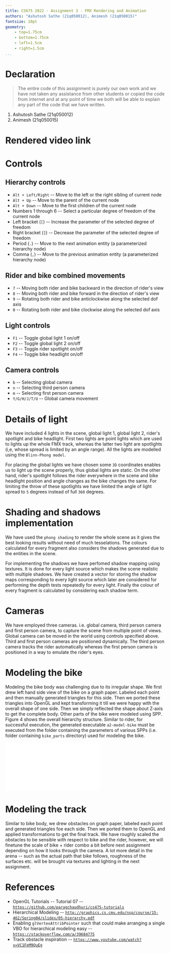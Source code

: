 ```yaml
---
title: CS675 2022 - Assignment 3 - FMX Rendering and Animation
authors: "Ashutosh Sathe (21q050012), Animesh (21q050015)"
fontsize: 10pt
geometry: 
    - top=1.75cm
    - bottom=1.75cm
    - left=1.5cm
    - right=1.5cm
...
```


# Declaration

> The entire code of this assignment is purely our own work and we have not taken any assistance from other students or copied the code from internet and at any point of time we both will be able to explain any part of the code that we have written.

1. Ashutosh Sathe (21q050012)
2. Animesh (21q050015)

# Rendered video link


# Controls
## Hierarchy controls
* `Alt + Left/Right` -- Move to the left or the right sibling of current node
* `Alt + Up` -- Move to the parent of the current node
* `Alt + Down` -- Move to the first children of the current node
* Numbers 1 through 6 -- Select a particular degree of freedom of the current node
* Left bracket (`[`) -- Increase the parameter of the selected degree of freedom
* Right bracket (`]`) -- Decrease the parameter of the selected degree of freedom
* Period (`.`) -- Move to the next animation entity (a parameterized hierarchy node)
* Comma (`,`) -- Move to the previous animation entity (a parameterized hierarchy node)

## Rider and bike combined movements
* `7` -- Moving both rider and bike backward in the direction of rider's view
* `8` -- Moving both rider and bike forward in the direction of rider's view
* `9` -- Rotating both rider and bike anticlockwise along the selected dof axis
* `0` -- Rotating both rider and bike clockwise along the selected dof axis

## Light controls
* `F1` -- Toggle global light 1 on/off
* `F2` -- Toggle global light 2 on/off
* `F3` -- Toggle rider spotlight on/off
* `F4` -- Toggle bike headlight on/off

## Camera controls
* `b` -- Selecting global camera
* `n` -- Selecting third person camera
* `m` -- Selecting first person camera
* `Y/G/H/J/T/U` -- Global camera movement

# Details of light

We have included 4 lights in the scene, global light 1, global light 2, rider's spotlight and bike headlight. First two lights are point lights which are used to lights up the whole FMX track, whereas the latter two light are spotlights (i,e, whose spread is limited by an angle range). All the lights are modelled using the `Blinn-Phong model`.

For placing the global lights we have chosen some `3D` coordinates enables us to light up the scene properly, thus global lights are static. On the other hand, rider's spotlight follows the rider everywhere in the scene and bike headlight position and angle changes as the bike changes the same. For limiting the throw of these spotlights we have limited the angle of light spread to `5` degrees instead of full `360` degrees. 

# Shading and shadows implementation

We have used the `phong shading` to render the whole scene as it gives the best looking results without need of much tesselations. The colours calculated for every fragment also considers the shadows generated due to the entities in the scene.

For implementing the shadows we have perfomed shadow mapping using textures. It is done for every light source which makes the scene realistic with multiple shadows. We have created a vector for storing the shadow maps corresponding to every light source which later are considered for performing the depth tests repeatedly for every light. Finally the colour of every fragment is calculated by considering each shadow term.

# Cameras

We have employed three cameras. i.e. global camera, third person camera and first person camera, to capture the scene from multiple point of views. Global camera can be moved in the world using controls specified above. Third and first person cameras are positioned dynamically. The third person camera tracks the rider automatically whereas the first person camera is positioned in a way to emulate the rider's eyes.

# Modeling the bike

Modeling the bike body was challenging due to its irregular shape. We first drew left hand side view of the bike on a graph paper. Labeled each point and then manually generated triangles for this side. Then we ported these triangles into OpenGL and kept transforming it till we were happy with the overall shape of one side. Then we simply reflected the shape about Z-axis to get the complete body. Other parts of the bike were modeled using SPP. Figure 4 shows the overall hierarchy structure. Similar to rider, for successful execution, the generated executable `a2-model-bike` must be executed from the folder containing the parameters of various SPPs (i.e. folder containing `bike_parts` directory) used for modeling the bike.

![Hierarchical model of the bike. Green node is root. Orange nodes are "fixed". Blue text nodes have 1 degree of freedom.](imgs/bike.pdf)

# Modeling the track

Similar to bike body, we drew obstacles on graph paper, labeled each point and generated triangles foe each side. Then we ported them to OpenGL and applied transformations to get the final track. We have roughly scaled the obstacles to be sensible with respect to bike and the rider, however, we will finetune the scale of bike + rider combo a bit before next assignment depending on how it looks through the camera. A lot more detail in the arena -- such as the actual path that bike follows, roughness of the surfaces etc. will be brought via textures and lighting in the next assignment.

# References

* OpenGL Tutorials -- Tutorial 07 -- [`https://github.com/paragchaudhuri/cs475-tutorials`](https://github.com/paragchaudhuri/cs475-tutorials)
* Hierarchical Modeling -- [`http://graphics.cs.cmu.edu/nsp/course/15-462/Spring04/slides/05-hierarchy.pdf`](http://graphics.cs.cmu.edu/nsp/course/15-462/Spring04/slides/05-hierarchy.pdF)
* Enabling `glVertexAttribPointer` such that could make arranging a single VBO for hierarchical modeling easy -- [`https://stackoverflow.com/a/39684775`](https://stackoverflow.com/a/39684775)
* Track obstacle inspiration -- [`https://www.youtube.com/watch?v=VC1FeM9QuEg`](https://www.youtube.com/watch?v=VC1FeM9QuEg)

